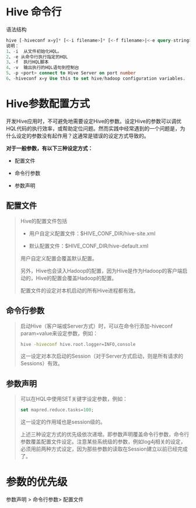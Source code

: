 # Hive 命令行

语法结构

~~~sql
hive [-hiveconf x=y]* [<-i filename>]* [<-f filename>|<-e query-string>] [-S]
说明：
1、-i  从文件初始化HQL。
2、-e 从命令行执行指定的HQL 
3、-f  执行HQL脚本 
4、-v  输出执行的HQL语句到控制台 
5、-p <port> connect to Hive Server on port number 
6、-hiveconf x=y Use this to set hive/hadoop configuration variables.  设置hive运行时候的参数配置
~~~

# Hive参数配置方式

开发Hive应用时，不可避免地需要设定Hive的参数。设定Hive的参数可以调优HQL代码的执行效率，或帮助定位问题。然而实践中经常遇到的一个问题是，为什么设定的参数没有起作用？这通常是错误的设定方式导致的。

 

**对于一般参数，有以下三种设定方式：**

- 配置文件 

- 命令行参数 

- 参数声明 

 

## 配置文件 

> Hive的配置文件包括
>
> - 用户自定义配置文件：$HIVE_CONF_DIR/hive-site.xml 
>
> - 默认配置文件：$HIVE_CONF_DIR/hive-default.xml 
>
> 用户自定义配置会覆盖默认配置。
>
> 另外，Hive也会读入Hadoop的配置，因为Hive是作为Hadoop的客户端启动的，Hive的配置会覆盖Hadoop的配置。
>
> 配置文件的设定对本机启动的所有Hive进程都有效。

## 命令行参数 

> 启动Hive（客户端或Server方式）时，可以在命令行添加-hiveconf param=value来设定参数，例如：
>
> ```sh 
> hive -hiveconf hive.root.logger=INFO,console
> ```
>
> 这一设定对本次启动的Session（对于Server方式启动，则是所有请求的Sessions）有效。

## 参数声明 

> 可以在HQL中使用SET关键字设定参数，例如：
>
> ```sql
> set mapred.reduce.tasks=100;
> ```
>
> 这一设定的作用域也是session级的。
>
> 上述三种设定方式的优先级依次递增。即参数声明覆盖命令行参数，命令行参数覆盖配置文件设定。注意某些系统级的参数，例如log4j相关的设定，必须用前两种方式设定，因为那些参数的读取在Session建立以前已经完成了。

# 参数的优先级

参数声明 > 命令行参数> 配置文件
